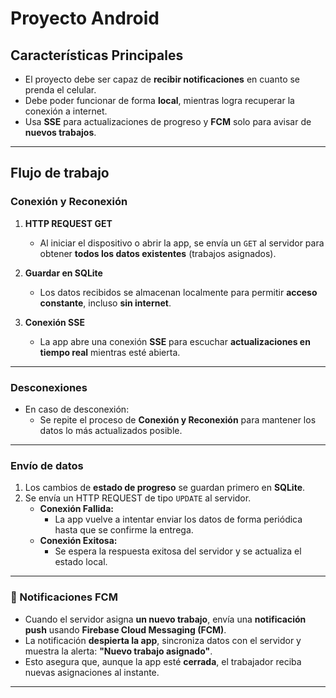 # Proyecto Android

## Características Principales
- El proyecto debe ser capaz de **recibir notificaciones** en cuanto se prenda el celular.
- Debe poder funcionar de forma **local**, mientras logra recuperar la conexión a internet.
- Usa **SSE** para actualizaciones de progreso y **FCM** solo para avisar de **nuevos trabajos**.

---

## Flujo de trabajo

### Conexión y Reconexión

1. **HTTP REQUEST GET**
   - Al iniciar el dispositivo o abrir la app, se envía un `GET` al servidor para obtener **todos los datos existentes** (trabajos asignados).

2. **Guardar en SQLite**
   - Los datos recibidos se almacenan localmente para permitir **acceso constante**, incluso **sin internet**.

3. **Conexión SSE**
   - La app abre una conexión **SSE** para escuchar **actualizaciones en tiempo real** mientras esté abierta.
---

### Desconexiones

- En caso de desconexión:
  - Se repite el proceso de **Conexión y Reconexión** para mantener los datos lo más actualizados posible.

---

###  Envío de datos

1. Los cambios de **estado de progreso** se guardan primero en **SQLite**.
2. Se envía un HTTP REQUEST de tipo `UPDATE` al servidor.
   - **Conexión Fallida:**  
     - La app vuelve a intentar enviar los datos de forma periódica hasta que se confirme la entrega.
   - **Conexión Exitosa:**  
     - Se espera la respuesta exitosa del servidor y se actualiza el estado local.

---

### 🔔 Notificaciones FCM

- Cuando el servidor asigna **un nuevo trabajo**, envía una **notificación push** usando **Firebase Cloud Messaging (FCM)**.
- La notificación **despierta la app**, sincroniza datos con el servidor y muestra la alerta: **"Nuevo trabajo asignado"**.
- Esto asegura que, aunque la app esté **cerrada**, el trabajador reciba nuevas asignaciones al instante.

---



